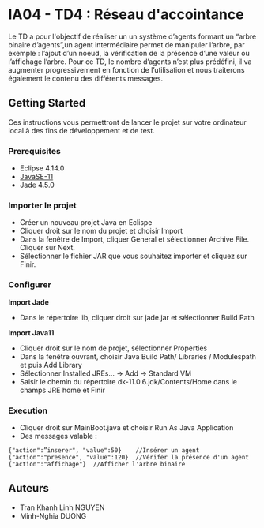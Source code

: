 # IA04 - TD4 : Réseau d'accointance

Le TD a pour l'objectif de réaliser un un système d’agents formant un “arbre binaire d’agents”,un agent intermédiaire permet de manipuler l’arbre, par exemple : l’ajout d’un noeud, la vérification de la présence d’une valeur ou l’affichage l’arbre. Pour ce TD, le nombre d’agents n’est plus prédéfini, il va augmenter progressivement en fonction de l’utilisation et nous traiterons également le contenu des différents messages.

## Getting Started

Ces instructions vous permettront de lancer le projet sur votre ordinateur local à des fins de développement et de test. 

### Prerequisites

* Eclipse 4.14.0
* [JavaSE-11](https://www.oracle.com/java/technologies/javase-jdk11-downloads.html)
* Jade 4.5.0

### Importer le projet

- Créer un nouveau projet Java en Eclispe
- Cliquer droit sur le nom du projet et choisir Import
- Dans la fenêtre de Import, cliquer General et sélectionner Archive File. Cliquer sur Next.
- Sélectionner le fichier JAR que vous souhaitez importer et cliquez sur Finir.

### Configurer 

**Import Jade**
- Dans le répertoire lib, cliquer droit sur jade.jar et sélectionner Build Path 

**Import Java11**
- Cliquer droit sur le nom de projet, sélectionner Properties
- Dans la fenêtre ouvrant, choisir Java Build Path/ Libraries / Modulespath et puis Add Library
- Sélectionner Installed JREs... -> Add -> Standard VM
- Saisir le chemin du répertoire dk-11.0.6.jdk/Contents/Home dans le champs JRE home et Finir

### Execution
- Cliquer droit sur MainBoot.java et choisir Run As Java Application
- Des messages valable :

```
{"action":”inserer", "value":50}	//Insérer un agent
{"action":"presence", "value":120}	//Vérifer la présence d'un agent
{"action":"affichage"}	//Afficher l'arbre binaire
```

## Auteurs

* Tran Khanh Linh NGUYEN
* Minh-Nghia DUONG


